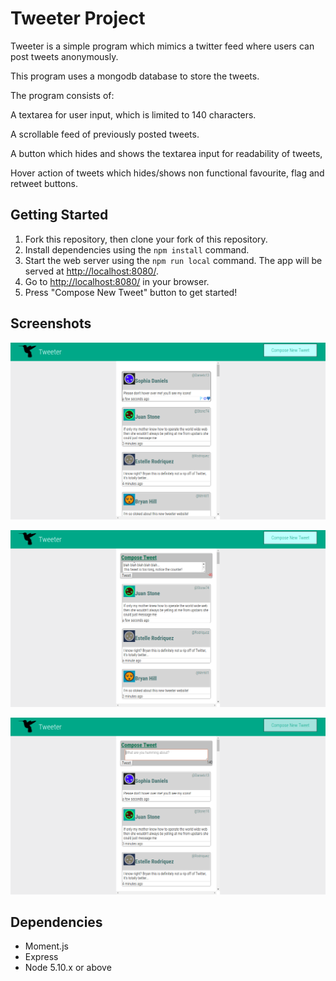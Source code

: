 # Tweeter Project

Tweeter is a simple program which mimics a twitter feed where users can post tweets anonymously.

This program uses a mongodb database to store the tweets.

The program consists of:

A textarea for user input, which is limited to 140 characters.

A scrollable feed of previously posted tweets.

A button which hides and shows the textarea input for readability of tweets,

Hover action of tweets which hides/shows non functional favourite, flag and retweet buttons.


## Getting Started

1. Fork this repository, then clone your fork of this repository.
2. Install dependencies using the `npm install` command.
3. Start the web server using the `npm run local` command. The app will be served at <http://localhost:8080/>.
4. Go to <http://localhost:8080/> in your browser.
5. Press "Compose New Tweet" button to get started!


## Screenshots


!["Tweet icons hover functionality"](https://github.com/elijguy/tweeter/blob/master/docs/icons.png?raw=true)

!["Limit of textarea reached"](https://github.com/elijguy/tweeter/blob/master/docs/counter.png?raw=true)

!["Compose button hover and autofocus functionality"](https://github.com/elijguy/tweeter/blob/master/docs/composebutton.png?raw=true)



## Dependencies
- Moment.js
- Express
- Node 5.10.x or above
